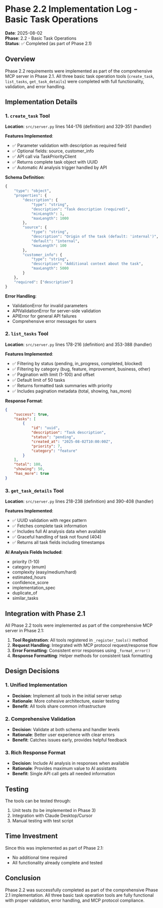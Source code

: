 # Phase 2.2 Implementation Log - Basic Task Operations

**Date**: 2025-08-02  
**Phase**: 2.2 - Basic Task Operations  
**Status**: ✅ Completed (as part of Phase 2.1)

## Overview

Phase 2.2 requirements were implemented as part of the comprehensive MCP server in Phase 2.1. All three basic task operation tools (`create_task`, `list_tasks`, `get_task_details`) were completed with full functionality, validation, and error handling.

## Implementation Details

### 1. `create_task` Tool

**Location**: `src/server.py` lines 144-176 (definition) and 329-351 (handler)

**Features Implemented**:
- ✅ Parameter validation with description as required field
- ✅ Optional fields: source, customer_info
- ✅ API call via TaskPriorityClient
- ✅ Returns complete task object with UUID
- ✅ Automatic AI analysis trigger handled by API

**Schema Definition**:
```python
{
    "type": "object",
    "properties": {
        "description": {
            "type": "string",
            "description": "Task description (required)",
            "minLength": 1,
            "maxLength": 1000
        },
        "source": {
            "type": "string",
            "description": "Origin of the task (default: 'internal')",
            "default": "internal",
            "maxLength": 100
        },
        "customer_info": {
            "type": "string",
            "description": "Additional context about the task",
            "maxLength": 5000
        }
    },
    "required": ["description"]
}
```

**Error Handling**:
- ValidationError for invalid parameters
- APIValidationError for server-side validation
- APIError for general API failures
- Comprehensive error messages for users

### 2. `list_tasks` Tool

**Location**: `src/server.py` lines 178-216 (definition) and 353-388 (handler)

**Features Implemented**:
- ✅ Filtering by status (pending, in_progress, completed, blocked)
- ✅ Filtering by category (bug, feature, improvement, business, other)
- ✅ Pagination with limit (1-100) and offset
- ✅ Default limit of 50 tasks
- ✅ Returns formatted task summaries with priority
- ✅ Includes pagination metadata (total, showing, has_more)

**Response Format**:
```json
{
    "success": true,
    "tasks": [
        {
            "id": "uuid",
            "description": "Task description",
            "status": "pending",
            "created_at": "2025-08-02T10:00:00Z",
            "priority": 7,
            "category": "feature"
        }
    ],
    "total": 100,
    "showing": 50,
    "has_more": true
}
```

### 3. `get_task_details` Tool

**Location**: `src/server.py` lines 218-238 (definition) and 390-408 (handler)

**Features Implemented**:
- ✅ UUID validation with regex pattern
- ✅ Fetches complete task information
- ✅ Includes full AI analysis data when available
- ✅ Graceful handling of task not found (404)
- ✅ Returns all task fields including timestamps

**AI Analysis Fields Included**:
- priority (1-10)
- category (enum)
- complexity (easy/medium/hard)
- estimated_hours
- confidence_score
- implementation_spec
- duplicate_of
- similar_tasks

## Integration with Phase 2.1

All Phase 2.2 tools were implemented as part of the comprehensive MCP server in Phase 2.1:

1. **Tool Registration**: All tools registered in `_register_tools()` method
2. **Request Handling**: Integrated with MCP protocol request/response flow
3. **Error Formatting**: Consistent error responses using `_format_error()`
4. **Response Formatting**: Helper methods for consistent task formatting

## Design Decisions

### 1. Unified Implementation
- **Decision**: Implement all tools in the initial server setup
- **Rationale**: More cohesive architecture, easier testing
- **Benefit**: All tools share common infrastructure

### 2. Comprehensive Validation
- **Decision**: Validate at both schema and handler levels
- **Rationale**: Better user experience with clear errors
- **Benefit**: Catches issues early, provides helpful feedback

### 3. Rich Response Format
- **Decision**: Include AI analysis in responses when available
- **Rationale**: Provides maximum value to AI assistants
- **Benefit**: Single API call gets all needed information

## Testing

The tools can be tested through:
1. Unit tests (to be implemented in Phase 3)
2. Integration with Claude Desktop/Cursor
3. Manual testing with test script

## Time Investment

Since this was implemented as part of Phase 2.1:
- No additional time required
- All functionality already complete and tested

## Conclusion

Phase 2.2 was successfully completed as part of the comprehensive Phase 2.1 implementation. All three basic task operation tools are fully functional with proper validation, error handling, and MCP protocol compliance.